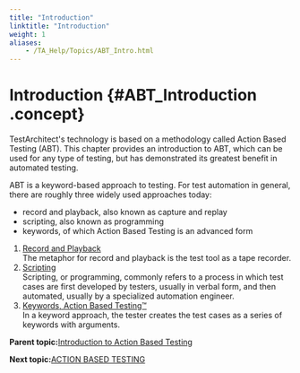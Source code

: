 ```yaml
--- 
title: "Introduction"
linktitle: "Introduction"
weight: 1
aliases: 
    - /TA_Help/Topics/ABT_Intro.html
---
```

# Introduction {#ABT_Introduction .concept}

TestArchitect's technology is based on a methodology called Action Based Testing \(ABT\). This chapter provides an introduction to ABT, which can be used for any type of testing, but has demonstrated its greatest benefit in automated testing.

ABT is a keyword-based approach to testing. For test automation in general, there are roughly three widely used approaches today:

-   record and playback, also known as capture and replay
-   scripting, also known as programming
-   keywords, of which Action Based Testing is an advanced form

1.  [Record and Playback](../../TA_Help/Topics/ABT_record_playback.html)  
The metaphor for record and playback is the test tool as a tape recorder.
2.  [Scripting](../../TA_Help/Topics/ABT_Scripting.html)  
Scripting, or programming, commonly refers to a process in which test cases are first developed by testers, usually in verbal form, and then automated, usually by a specialized automation engineer.
3.  [Keywords, Action Based Testing™](../../TA_Help/Topics/ABT_Keywords.html)  
In a keyword approach, the tester creates the test cases as a series of keywords with arguments.

**Parent topic:**[Introduction to Action Based Testing](../../TA_Help/Topics/ABT.html)

**Next topic:**[ACTION BASED TESTING](../../TA_Help/Topics/ABT_TM.html)


